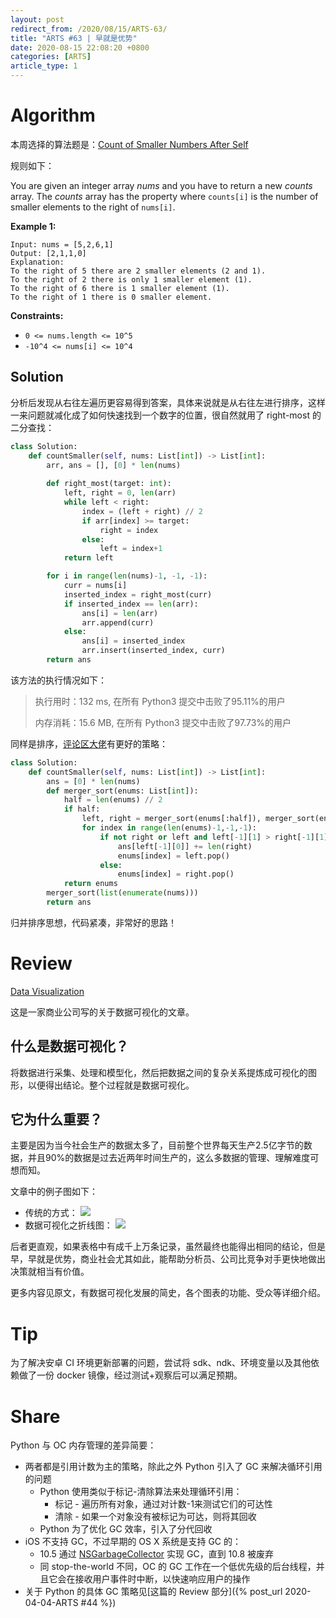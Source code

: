 ```yaml
---
layout: post
redirect_from: /2020/08/15/ARTS-63/
title: "ARTS #63 | 早就是优势"
date: 2020-08-15 22:08:20 +0800
categories: [ARTS]
article_type: 1
---
```



# Algorithm

本周选择的算法题是：[Count of Smaller Numbers After Self](https://leetcode.com/problems/count-of-smaller-numbers-after-self/)


规则如下：

You are given an integer array *nums* and you have to return a new *counts* array. The *counts* array has the property where `counts[i]` is the number of smaller elements to the right of `nums[i]`.

 

**Example 1:**

```
Input: nums = [5,2,6,1]
Output: [2,1,1,0]
Explanation:
To the right of 5 there are 2 smaller elements (2 and 1).
To the right of 2 there is only 1 smaller element (1).
To the right of 6 there is 1 smaller element (1).
To the right of 1 there is 0 smaller element.
```

 

**Constraints:**

- `0 <= nums.length <= 10^5`
- `-10^4 <= nums[i] <= 10^4`

## Solution

分析后发现从右往左遍历更容易得到答案，具体来说就是从右往左进行排序，这样一来问题就减化成了如何快速找到一个数字的位置，很自然就用了 right-most 的二分查找：

```python
class Solution:
    def countSmaller(self, nums: List[int]) -> List[int]:
        arr, ans = [], [0] * len(nums)
            
        def right_most(target: int):
            left, right = 0, len(arr)
            while left < right:
                index = (left + right) // 2
                if arr[index] >= target:
                    right = index
                else:
                    left = index+1
            return left

        for i in range(len(nums)-1, -1, -1):
            curr = nums[i]
            inserted_index = right_most(curr)
            if inserted_index == len(arr):
                ans[i] = len(arr)
                arr.append(curr)
            else:
                ans[i] = inserted_index
                arr.insert(inserted_index, curr)
        return ans
```

该方法的执行情况如下：

> 执行用时：132 ms, 在所有 Python3 提交中击败了95.11%的用户
>
> 内存消耗：15.6 MB, 在所有 Python3 提交中击败了97.73%的用户

同样是排序，[评论区大佬](https://leetcode.com/problems/count-of-smaller-numbers-after-self/discuss/76584/Mergesort-solution)有更好的策略：

```python
class Solution:
    def countSmaller(self, nums: List[int]) -> List[int]:
        ans = [0] * len(nums)
        def merger_sort(enums: List[int]):
            half = len(enums) // 2
            if half:
                left, right = merger_sort(enums[:half]), merger_sort(enums[half:])
                for index in range(len(enums)-1,-1,-1):
                    if not right or left and left[-1][1] > right[-1][1]:
                        ans[left[-1][0]] += len(right)
                        enums[index] = left.pop()
                    else:
                        enums[index] = right.pop()
            return enums
        merger_sort(list(enumerate(nums)))
        return ans
```

归并排序思想，代码紧凑，非常好的思路！

# Review

[Data Visualization](https://www.microstrategy.com/us/resources/introductory-guides/data-visualization-what-it-is-and-why-we-use-it)

这是一家商业公司写的关于数据可视化的文章。

## 什么是数据可视化？

将数据进行采集、处理和模型化，然后把数据之间的复杂关系提炼成可视化的图形，以便得出结论。整个过程就是数据可视化。

## 它为什么重要？

主要是因为当今社会生产的数据太多了，目前整个世界每天生产2.5亿字节的数据，并且90%的数据是过去近两年时间生产的，这么多数据的管理、理解难度可想而知。

文章中的例子图如下：

- 传统的方式：
  ![](https://www.microstrategy.com/getmedia/34b60a28-b911-4594-9922-f62750bb9b1f/revenue-jackets-socks-grid)
- 数据可视化之折线图：
  ![](https://www.microstrategy.com/getmedia/278348ff-ca59-4130-9688-9ca16a7d24bc/revenue-jackets-socks-line-graph)

后者更直观，如果表格中有成千上万条记录，虽然最终也能得出相同的结论，但是早，早就是优势，商业社会尤其如此，能帮助分析员、公司比竞争对手更快地做出决策就相当有价值。

更多内容见原文，有数据可视化发展的简史，各个图表的功能、受众等详细介绍。

# Tip

为了解决安卓 CI 环境更新部署的问题，尝试将 sdk、ndk、环境变量以及其他依赖做了一份 docker 镜像，经过测试+观察后可以满足预期。

# Share

Python 与 OC 内存管理的差异简要：

- 两者都是引用计数为主的策略，除此之外 Python 引入了 GC 来解决循环引用的问题
  - Python 使用类似于标记-清除算法来处理循环引用：
    - 标记 - 遍历所有对象，通过对计数-1来测试它们的可达性
    - 清除 - 如果一个对象没有被标记为可达，则将其回收
  - Python 为了优化 GC 效率，引入了分代回收
- iOS 不支持 GC，不过早期的 OS X 系统是支持 GC 的：
  - 10.5 通过 [NSGarbageCollector](https://developer.apple.com/documentation/foundation/nsgarbagecollector) 实现 GC，直到 10.8 被废弃
  - 同 stop-the-world 不同，OC 的 GC 工作在一个低优先级的后台线程，并且它会在接收用户事件时中断，以快速响应用户的操作
- 关于 Python 的具体 GC 策略见[这篇的 Review 部分]({% post_url 2020-04-04-ARTS #44 %})